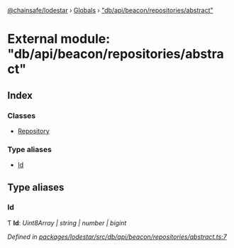 [@chainsafe/lodestar](../README.md) › [Globals](../globals.md) › ["db/api/beacon/repositories/abstract"](_db_api_beacon_repositories_abstract_.md)

# External module: "db/api/beacon/repositories/abstract"

## Index

### Classes

* [Repository](../classes/_db_api_beacon_repositories_abstract_.repository.md)

### Type aliases

* [Id](_db_api_beacon_repositories_abstract_.md#id)

## Type aliases

###  Id

Ƭ **Id**: *Uint8Array | string | number | bigint*

*Defined in [packages/lodestar/src/db/api/beacon/repositories/abstract.ts:7](https://github.com/ChainSafe/lodestar/blob/eb468c79c/packages/lodestar/src/db/api/beacon/repositories/abstract.ts#L7)*
